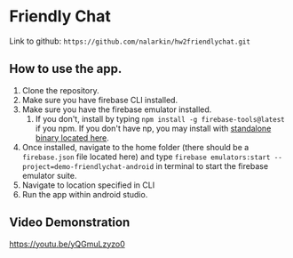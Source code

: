 # Friendly Chat

Link to github: `https://github.com/nalarkin/hw2friendlychat.git`

## How to use the app. 

1. Clone the repository.
2. Make sure you have firebase CLI installed.
3. Make sure you have the firebase emulator installed.
   1. If you don't, install by typing `npm install -g firebase-tools@latest` if you npm. If you don't have np, you may install with [standalone binary located here](https://firebase.google.com/docs/cli).
4. Once installed, navigate to the home folder (there should be a `firebase.json` file located here) and type `firebase emulators:start --project=demo-friendlychat-android` in terminal to start the firebase emulator suite.
5. Navigate to location specified in CLI
6. Run the app within android studio.

## Video Demonstration

https://youtu.be/yQGmuLzyzo0

